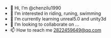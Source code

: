 - 👋 Hi, I’m @chenzilu1990
- 👀 I’m interested in riding, runing, swimming
- 🌱 I’m currently learning unreal5.0 and unity3d
- 💞️ I’m looking to collaborate on ...
- 📫 How to reach me 2822459649@qq.com

<!---
chenzilu1990/chenzilu1990 is a ✨ special ✨ repository because its `README.md` (this file) appears on your GitHub profile.
You can click the Preview link to take a look at your changes.
--->
